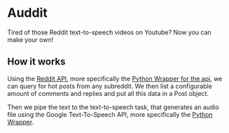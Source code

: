 # Auddit

Tired of those Reddit text-to-speech videos on Youtube? Now you can make your own!

## How it works

Using the [Reddit API](https://www.reddit.com/dev/api), more specifically the [Python Wrapper for the api](https://github.com/praw-dev/praw), we can query for hot posts from any subreddit. We then list a configurable amount of comments and replies and put all this data in a Post object. 

Then we pipe the text to the text-to-speech task, that generates an audio file using the Google Text-To-Speech API, more specifically the [Python Wrapper](https://gtts.readthedocs.io/en/latest/index.html).


